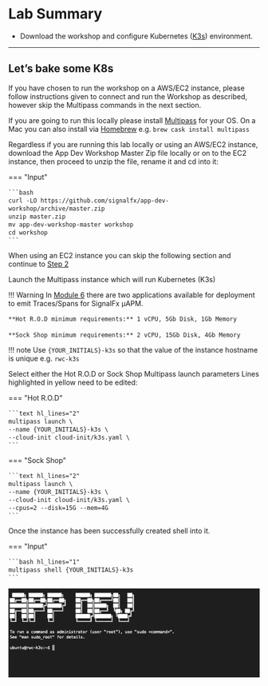 # Lab Summary

* Download the workshop and configure Kubernetes ([K3s](https://k3s.io/)) environment.

---

## Let’s bake some K8s

If you have chosen to run the workshop on a AWS/EC2 instance, please follow instructions given to connect and run the Workshop as described, however skip the Multipass commands in the next section.

If you are  going to run this locally please install [Multipass](https://multipass.run/) for your OS. On a Mac you can also install via [Homebrew](https://brew.sh/) e.g. `brew cask install multipass`

Regardless if you are running this lab locally or using an AWS/EC2 instance, download the App Dev Workshop Master Zip file locally or on to the EC2 instance, then proceed to unzip the file, rename it and cd into it:

=== "Input"

    ```bash
    curl -LO https://github.com/signalfx/app-dev-workshop/archive/master.zip
    unzip master.zip
    mv app-dev-workshop-master workshop
    cd workshop
    ```

When using an EC2 instance you can skip the following section and continue to [Step 2](https://signalfx.github.io/app-dev-workshop/module3/k3s/#2-ive-got-the-key-ive-got-the-secret)

Launch the Multipass instance which will run Kubernetes (K3s)

!!! Warning
    In [Module 6](https://signalfx.github.io/app-dev-workshop/module6/) there are two applications available for deployment to emit Traces/Spans for SignalFx µAPM.

    **Hot R.O.D minimum requirements:** 1 vCPU, 5Gb Disk, 1Gb Memory

    **Sock Shop minimum requirements:** 2 vCPU, 15Gb Disk, 4Gb Memory

!!! note
    Use `{YOUR_INITIALS}-k3s` so that the value of the instance hostname is unique e.g. `rwc-k3s`

Select either the Hot R.O.D or Sock Shop Multipass launch parameters Lines highlighted in yellow need to be edited:

=== "Hot R.O.D"

    ```text hl_lines="2"
    multipass launch \
    --name {YOUR_INITIALS}-k3s \
    --cloud-init cloud-init/k3s.yaml \
    ```

=== "Sock Shop"

    ```text hl_lines="2"
    multipass launch \
    --name {YOUR_INITIALS}-k3s \
    --cloud-init cloud-init/k3s.yaml \
    --cpus=2 --disk=15G --mem=4G
    ```

Once the instance has been successfully created shell into it.

=== "Input"

    ```bash hl_lines="1"
    multipass shell {YOUR_INITIALS}-k3s
    ```

![Shell](../images/module3/shell.png)
